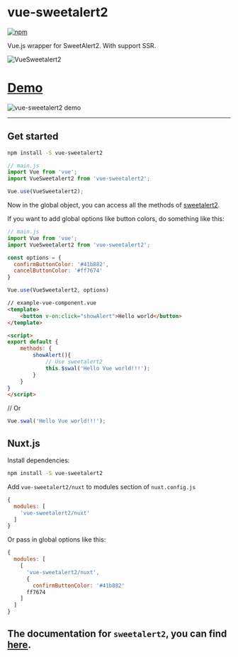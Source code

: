 # vue-sweetalert2

[![npm](https://img.shields.io/npm/v/vue-sweetalert2.svg)](https://www.npmjs.com/package/vue-sweetalert2)

Vue.js wrapper for SweetAlert2. With support SSR.

![VueSweetalert2](assets/logo.png)

# [Demo](https://avil13.github.io/vue-sweetalert2/)

![vue-sweetalert2 demo](assets/vue-sweetalert2.gif)

---

## Get started


```bash
npm install -S vue-sweetalert2
```


```js
// main.js
import Vue from 'vue';
import VueSweetalert2 from 'vue-sweetalert2';

Vue.use(VueSweetalert2);
```

Now in the global object, you can access all the methods of [sweetalert2](https://github.com/limonte/sweetalert2).

If you want to add global options like button colors, do something like this:
```js
// main.js
import Vue from 'vue';
import VueSweetalert2 from 'vue-sweetalert2';

const options = {
  confirmButtonColor: '#41b882',
  cancelButtonColor: '#ff7674'
}

Vue.use(VueSweetalert2, options)
```


```html
// example-vue-component.vue
<template>
    <button v-on:click="showAlert">Hello world</button>
</template>

<script>
export default {
    methods: {
        showAlert(){
            // Use sweetalert2
            this.$swal('Hello Vue world!!!');
        }
    }
}
</script>
```

// Or
```js
Vue.swal('Hello Vue world!!!');
```

## Nuxt.js

Install dependencies:

```bash
npm install -S vue-sweetalert2
```

Add `vue-sweetalert2/nuxt` to modules section of `nuxt.config.js`

```js
{
  modules: [
    'vue-sweetalert2/nuxt'
  ]
}
```

Or pass in global options like this:

```js
{
  modules: [
    [
      'vue-sweetalert2/nuxt',
      {
        confirmButtonColor: '#41b882'
      ff7674
    ]
  ]
}
```


## The documentation for `sweetalert2`, you can find [here](https://sweetalert2.github.io/).
